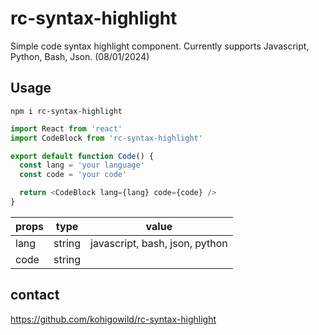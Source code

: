 # rc-syntax-highlight

Simple code syntax highlight component. Currently supports Javascript, Python, Bash, Json. (08/01/2024)

## Usage

<code>npm i rc-syntax-highlight</code>

```javascript
import React from 'react'
import CodeBlock from 'rc-syntax-highlight'

export default function Code() {
  const lang = 'your language'
  const code = 'your code'

  return <CodeBlock lang={lang} code={code} />
}
```

| props | type   | value                          |
| ----- | ------ | ------------------------------ |
| lang  | string | javascript, bash, json, python |
| code  | string |

## contact

https://github.com/kohigowild/rc-syntax-highlight
